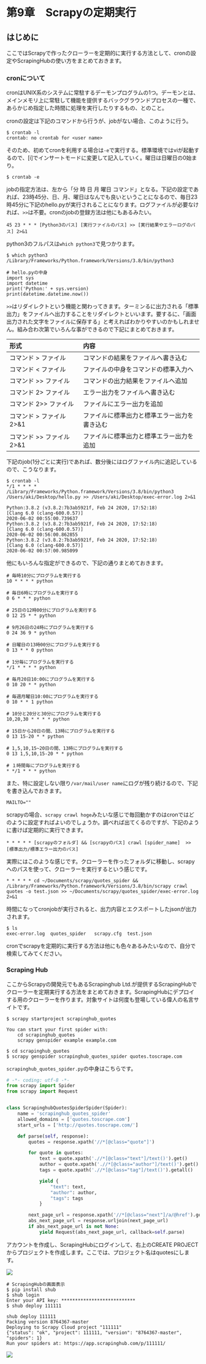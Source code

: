 # 第9章　Scrapyの定期実行

## はじめに

ここではScrapyで作ったクローラーを定期的に実行する方法として、cronの設定やScrapingHubの使い方をまとめておきます。

### cronについて

cronはUNIX系のシステムに常駐するデーモンプログラムの1つ。デーモンとは、メインメモリ上に常駐して機能を提供するバックグラウンドプロセスの一種で、あらかじめ指定した時間に処理を実行したりするもの、とのこと。

cronの設定は下記のコマンドから行うが、jobがない場合、このように行う。

```text
$ crontab -l
crontab: no crontab for <user name>
```

そのため、初めてcronを利用する場合は`-e`で実行する。標準環境ではviが起動するので、\[i\]でインサートモードに変更して記入していく。曜日は日曜日の0始まり。

```text
$ crontab -e
```

jobの指定方法は、左から「分 時 日 月 曜日 コマンド」となる。下記の設定であれば、23時45分、日、月、曜日はなんでも良いということになるので、毎日23時45分に下記のhello.pyが実行されることになります。ログファイルが必要なければ、`>>`は不要。cronのjobの登録方法は他にもあるみたい。

```text
45 23 * * * [Python3のパス] [実行ファイルのパス] >> [実行結果やエラーログのパス] 2>&1
```

python3のフルパスは`which python3`で見つかります。

```text
$ which python3
/Library/Frameworks/Python.framework/Versions/3.8/bin/python3

# hello.pyの中身
import sys
import datetime
print('Python:' + sys.version)
print(datetime.datetime.now())
```

`>>`はリダイレクトという機能と関わってきます。ターミンるに出力される「標準出力」をファイルへ出力することをリダイレクトといいます。要するに、「画面出力された文字をファイルに保存する」と考えればわかりやすいのかもしれません。組み合わ次第でいろんな事ができるので下記にまとめておきます。

| 形式 | 内容 |
| :--- | :--- |
| コマンド &gt; ファイル | コマンドの結果をファイルへ書き込む |
| コマンド &lt; ファイル | ファイルの中身をコマンドの標準入力へ |
| コマンド &gt;&gt; ファイル | コマンドの出力結果をファイルへ追加 |
| コマンド 2&gt; ファイル | エラー出力をファイルへ書き込む |
| コマンド 2&gt;&gt; ファイル | ファイルにエラー出力を追加 |
| コマンド &gt; ファイル 2&gt;&1 | ファイルに標準出力と標準エラー出力を書き込む |
| コマンド &gt;&gt; ファイル 2&gt;&1 | ファイルに標準出力と標準エラー出力を追加 |

下記のjob\(1分ごとに実行\)であれば、数分後にはログファイル内に追記しているので、こうなります。

```text
$ crontab -l
*/1 * * * * /Library/Frameworks/Python.framework/Versions/3.8/bin/python3 /Users/aki/Desktop/hello.py >> /Users/aki/Desktop/exec-error.log 2>&1

Python:3.8.2 (v3.8.2:7b3ab5921f, Feb 24 2020, 17:52:18) 
[Clang 6.0 (clang-600.0.57)]
2020-06-02 00:55:00.739637
Python:3.8.2 (v3.8.2:7b3ab5921f, Feb 24 2020, 17:52:18) 
[Clang 6.0 (clang-600.0.57)]
2020-06-02 00:56:00.862855
Python:3.8.2 (v3.8.2:7b3ab5921f, Feb 24 2020, 17:52:18) 
[Clang 6.0 (clang-600.0.57)]
2020-06-02 00:57:00.985099
```

他にもいろんな指定ができるので、下記の通りまとめておきます。

```text
# 毎時10分にプログラムを実行する
10 * * * * python 

# 毎日6時にプログラムを実行する
0 6 * * * python 

# 25日の12時00分にプログラムを実行する
0 12 25 * * python 

# 9月26日の24時にプログラムを実行する
0 24 36 9 * python

# 日曜日の13時00分にプログラムを実行する
0 13 * * 0 python
 
# 1分毎にプログラムを実行する
*/1 * * * * python 
  
# 毎月20日10:00にプログラムを実行する
0 10 20 * * python 
  
# 毎週月曜日10:00にプログラムを実行する
0 10 * * 1 python

# 10分と20分と30分にプログラムを実行する
10,20,30 * * * * python
 
# 15日から20日の間、13時にプログラムを実行する
0 13 15-20 * * python
 
# 1,5,10,15~20日の間、13時にプログラムを実行する
0 13 1,5,10,15-20 * * python
 
# １時間毎にプログラムを実行する
* */1 * * * python
```

また、特に設定しない限り`/var/mail/user name`にログが残り続けるので、下記を書き込んでおきます。

```text
MAILTO=""
```

scrapyの場合、`scrapy crawl hoge`みたいな感じで毎回動かすのはcronではどのように設定すればよいのでしょうか。調べれば出てくるのですが、下記のように書けば定期的に実行できます。

```text
* * * * * [scrapyのフォルダ] && [scrapyのパス] crawl [spider_name]  >> [標準出力/標準エラー出力のパス]
```

実際にはこのような感じです。クローラーを作ったフォルダに移動し、scrapyへのパスを使って、クローラーを実行するという感じです。

```text
* * * * * cd ~/Documents/scrapy/quotes_spider && /Library/Frameworks/Python.framework/Versions/3.8/bin/scrapy crawl quotes -o test.json >> ~/Documents/scrapy/quotes_spider/exec-error.log 2>&1
```

時間になってcronjobが実行されると、出力内容とエクスポートしたjsonが出力されます。

```text
$ ls
exec-error.log	quotes_spider	scrapy.cfg	test.json
```

cronでscrapyを定期的に実行する方法は他にも色々あるみたいなので、自分で検索してみてください。

### Scraping Hub

ここからScrapyの開発元でもあるScrapinghub Ltd.が提供するScrapingHubでクローラーを定期実行する方法をまとめておきます。ScrapingHubにデプロイする用のクローラーを作ります。対象サイトは何度も登場している偉人の名言サイトです。

```text
$ scrapy startproject scrapinghub_quotes

You can start your first spider with:
    cd scrapinghub_quotes
    scrapy genspider example example.com

$ cd scrapinghub_quotes
$ scrapy genspider scrapinghub_quotes_spider quotes.toscrape.com
```



`scrapinghub_quotes_spider.py`の中身はこちらです。

```python
# -*- coding: utf-8 -*-
from scrapy import Spider
from scrapy import Request


class ScrapinghubQuotesSpiderSpider(Spider):
    name = 'scrapinghub_quotes_spider'
    allowed_domains = ['quotes.toscrape.com']
    start_urls = ['http://quotes.toscrape.com/']

    def parse(self, response):
        quotes = response.xpath('//*[@class="quote"]')

        for quote in quotes:
            text = quote.xpath('.//*[@class="text"]/text()').get()
            author = quote.xpath('.//*[@class="author"]/text()').get()
            tags = quote.xpath('.//*[@class="tag"]/text()').getall()

            yield {
                "text": text,
                "author": author,
                "tags": tags
            }

        next_page_url = response.xpath('//*[@class="next"]/a/@href').get()
        abs_next_page_url = response.urljoin(next_page_url)
        if abs_next_page_url is not None:
            yield Request(abs_next_page_url, callback=self.parse)
```

アカウントを作成し、ScrapingHubにログインして、右上のCREATE PROJECTからプロジェクトを作成します。ここでは、プロジェクト名はquotesにします。

![](.gitbook/assets/sukurnshotto-2020-06-02-220937png.png)

```text
# ScrapingHubの画面表示
$ pip install shub
$ shub login
Enter your API key: ***************************
$ shub deploy 111111

shub deploy 111111
Packing version 8764367-master
Deploying to Scrapy Cloud project "111111"
{"status": "ok", "project": 111111, "version": "8764367-master", "spiders": 1}
Run your spiders at: https://app.scrapinghub.com/p/111111/
```

![](.gitbook/assets/sukurnshotto-2020-06-02-221419png%20%281%29.png)

